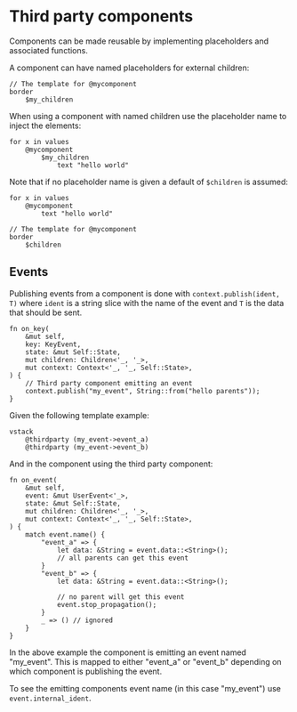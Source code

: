 # Third party components

Components can be made reusable by implementing placeholders and associated
functions.

A component can have named placeholders for external children:

```
// The template for @mycomponent
border
    $my_children
```

When using a component with named children use the placeholder name
to inject the elements:

```
for x in values
    @mycomponent
        $my_children
            text "hello world"
```

Note that if no placeholder name is given a default of `$children` is assumed:

```
for x in values
    @mycomponent
        text "hello world"
```

```
// The template for @mycomponent
border
    $children
```

## Events

Publishing events from a component is done with `context.publish(ident, T)`
where `ident` is a string slice with the name of the event and `T` is the data
that should be sent.

```rust,ignore
fn on_key(
    &mut self,
    key: KeyEvent,
    state: &mut Self::State,
    mut children: Children<'_, '_>,
    mut context: Context<'_, '_, Self::State>,
) {
    // Third party component emitting an event
    context.publish("my_event", String::from("hello parents"));
}
```

Given the following template example:

```ignore
vstack
    @thirdparty (my_event->event_a)
    @thirdparty (my_event->event_b)
```

And in the component using the third party component:

```rust,ignore
fn on_event(
    &mut self,
    event: &mut UserEvent<'_>,
    state: &mut Self::State,
    mut children: Children<'_, '_>,
    mut context: Context<'_, '_, Self::State>,
) {
    match event.name() {
        "event_a" => {
            let data: &String = event.data::<String>();
            // all parents can get this event
        }
        "event_b" => {
            let data: &String = event.data::<String>();
            
            // no parent will get this event
            event.stop_propagation();
        }
        _ => () // ignored
    }
}
```

In the above example the component is emitting an event named "my_event".
This is mapped to either "event_a" or "event_b" depending on which component is
publishing the event.

To see the emitting components event name (in this case "my_event") use
`event.internal_ident`.
